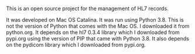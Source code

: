 This is an open source project for the management of HL7 records.

It was developed on Mac OS Catalina.
It was run using Python 3.8.  This is not the version of Python that comes with
the Mac OS.  I downloaded it from python.org.
It depends on the hl7 0.3.4 library which I downloaded from pypi.org using the
version of PIP that came with Python 3.8.
It also depends on the pydicom library which I downloaded from pypi.org.

